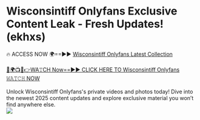 # Wisconsintiff Onlyfans Exclusive Content Leak - Fresh Updates! (ekhxs)

🔥 ACCESS NOW 🌍==►► <a href="https://tinyurl.com/kvy9nzfs" rel="nofollow">Wisconsintiff Onlyfans Latest Collection</a>
<br><br>
[🔴🌍📺📱👉WA𝚃CH Now==►► CLICK HERE TO Wisconsintiff Onlyfans 𝚆𝙰𝚃𝙲𝙷 NOW](https://tinyurl.com/kvy9nzfs)
<br><br>
Unlock Wisconsintiff Onlyfans's private videos and photos today! Dive into the newest 2025 content updates and explore exclusive material you won’t find anywhere else.
<br>
<a href="https://tinyurl.com/kvy9nzfs" rel="nofollow" data-target="animated-image.originalLink"><img src="https://camo.githubusercontent.com/8a4f000d20f83aca3bf7ec5f350d767afa0574a8a352519fd8cfa583a6f93a33/68747470733a2f2f692e696d6775722e636f6d2f644a486b345a712e676966" data-canonical-src="https://i.imgur.com/dJHk4Zq.gif" style="max-width: 100%; display: inline-block;" data-target="animated-image.originalImage"></a>
<br>
